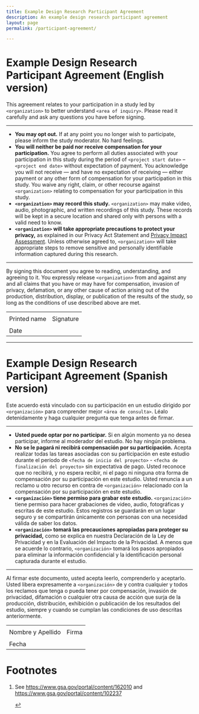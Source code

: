 ```yaml
---
title: Example Design Research Participant Agreement
description: An example design research participant agreement
layout: page
permalink: /participant-agreement/

---
```


# Example Design Research Participant Agreement (English version)

This agreement relates to your participation in a study led by `<organization>` to better understand `<area of inquiry>`. Please read it carefully and ask any questions you have before signing.

---

- **You may opt out.** If at any point you no longer wish to participate, please inform the study moderator. No hard feelings.
- **You will neither be paid nor receive compensation for your participation.** You agree to perform all duties associated with your participation in this study during the period of `<project start date>` &ndash; `<project end date>` without expectation of payment. You acknowledge you will not receive &mdash; and have no expectation of receiving &mdash; either payment or any other form of compensation for your participation in this study. You waive any right, claim, or other recourse against `<organization>` relating to compensation for your participation in this study.
- **`<organization>` may record this study.** `<organization>` may make video, audio, photographic, and written recordings of this study. These records will be kept in a secure location and shared only with persons with a valid need to know.
- **`<organization>` will take appropriate precautions to protect your privacy,** as explained in our Privacy Act Statement and <a aria-describedby="footnote-label" href="#footnote-pia" id="footnote-pia-ref">Privacy Impact Assessment</a>. Unless otherwise agreed to, `<organization>` will take appropriate steps to remove sensitive and personally identifiable information captured during this research.

---

By signing this document you agree to reading, understanding, and agreeing to it. You expressly release `<organization>` from and against any and all claims that you have or may have for compensation, invasion of privacy, defamation, or any other cause of action arising out of the production, distribution, display, or publication of the results of the study, so long as the conditions of use described above are met.

<table class="signature-block">
  <tr>
    <td>
    </td>
    <td>
    </td>
  </tr>
  <tr>
    <td class="label">
      Printed name
    </td>
    <td class="label">
      Signature
    </td>
  </tr>
  <tr>
    <td>
    </td>
    <td>
    </td>
  </tr>
  <tr>
    <td class="label">Date</td>
    <td>&nbsp;</td>
  </tr>
</table>

---

# Example Design Research Participant Agreement (Spanish version)

Este acuerdo está vinculado con su participación en un estudio dirigido por `<organización>` para comprender mejor `<área de consulta>`. Léalo detenidamente y haga cualquier pregunta que tenga antes de firmar.

---

- **Usted puede optar por no participar.** Si en algún momento ya no desea participar, informe al moderador del estudio. No hay ningún problema. 
- **No se le pagará ni recibirá compensación por su participación.** Acepta realizar todas las tareas asociadas con su participación en este estudio durante el período de `<fecha de inicio del proyecto>` - `<fecha de finalización del proyecto>` sin expectativa de pago. Usted reconoce que no recibirá, y no espera recibir, ni el pago ni ninguna otra forma de compensación por su participación en este estudio. Usted renuncia a un reclamo u otro recurso en contra de `<organización>` relacionado con la compensación por su participación en este estudio.
- **`<organización>` tiene permiso para grabar este estudio.** `<organización>` tiene permiso para hacer grabaciones de video, audio, fotográficas y escritas de este estudio. Estos registros se guardarán en un lugar seguro y se compartirán únicamente con personas con una necesidad válida de saber los datos.
- **`<organización>` tomará las precauciones apropiadas para proteger su privacidad,** como se explica en nuestra Declaración de la Ley de Privacidad y en la Evaluación del Impacto de la Privacidad. A menos que se acuerde lo contrario, `<organización>` tomará los pasos apropiados para eliminar la información confidencial y la identificación personal capturada durante el estudio.

---

Al firmar este documento, usted acepta leerlo, comprenderlo y aceptarlo. Usted libera expresamente a `<organización>` de y contra cualquier y todos los reclamos que tenga o pueda tener por compensación, invasión de privacidad, difamación o cualquier otra causa de acción que surja de la producción, distribución, exhibición o publicación de los resultados del estudio, siempre y cuando se cumplan las condiciones de uso descritas anteriormente.
		
<table class="signature-block">
  <tr>
    <td>
    </td>
    <td>
    </td>
  </tr>
  <tr>
    <td class="label">
      Nombre y Apellido
    </td>
    <td class="label">
      Firma
    </td>
  </tr>
  <tr>
    <td>
    </td>
    <td>
    </td>
  </tr>
  <tr>
    <td class="label">Fecha</td>
    <td>&nbsp;</td>
  </tr>
</table>

<footer>
  <h1 id="footnote-label">Footnotes</h1>
  <ol>
    <li id="footnote-pia">
      <p>See <a href="https://www.gsa.gov/portal/content/162010">https://www.gsa.gov/portal/content/162010</a> and <a href="https://www.gsa.gov/portal/content/102237">https://www.gsa.gov/portal/content/102237</a></p>
      <a href="#footnote-pia-ref" aria-label="Back to content">↩</a>
    </li>
  </ol>
</footer>
